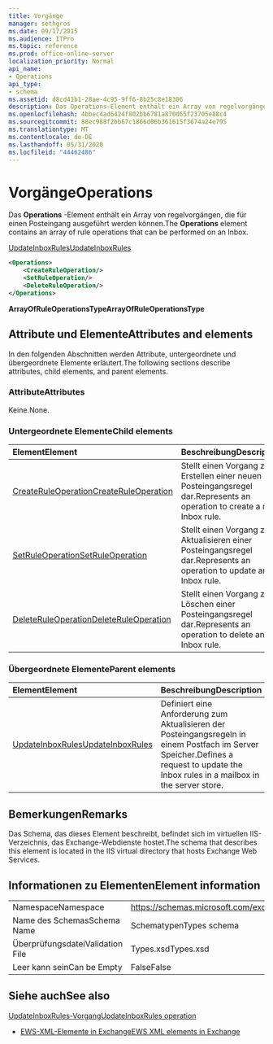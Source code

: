 ```yaml
---
title: Vorgänge
manager: sethgros
ms.date: 09/17/2015
ms.audience: ITPro
ms.topic: reference
ms.prod: office-online-server
localization_priority: Normal
api_name:
- Operations
api_type:
- schema
ms.assetid: d8cd41b1-28ae-4c95-9ff6-8b25c8e18306
description: Das Operations-Element enthält ein Array von regelvorgängen, die für einen Posteingang ausgeführt werden können.
ms.openlocfilehash: 4bbec4ad6424f802bb6781a870d65f23705e88c4
ms.sourcegitcommit: 88ec988f2bb67c1866d06b361615f3674a24e795
ms.translationtype: MT
ms.contentlocale: de-DE
ms.lasthandoff: 05/31/2020
ms.locfileid: "44462486"
---
```

# <a name="operations"></a><span data-ttu-id="d9ee9-103">Vorgänge</span><span class="sxs-lookup"><span data-stu-id="d9ee9-103">Operations</span></span>

<span data-ttu-id="d9ee9-104">Das **Operations** -Element enthält ein Array von regelvorgängen, die für einen Posteingang ausgeführt werden können.</span><span class="sxs-lookup"><span data-stu-id="d9ee9-104">The **Operations** element contains an array of rule operations that can be performed on an Inbox.</span></span> 
  
[<span data-ttu-id="d9ee9-105">UpdateInboxRules</span><span class="sxs-lookup"><span data-stu-id="d9ee9-105">UpdateInboxRules</span></span>](updateinboxrules.md)
  
```XML
<Operations>
    <CreateRuleOperation/>
    <SetRuleOperation/>
    <DeleteRuleOperation/>
</Operations>
```

 <span data-ttu-id="d9ee9-106">**ArrayOfRuleOperationsType**</span><span class="sxs-lookup"><span data-stu-id="d9ee9-106">**ArrayOfRuleOperationsType**</span></span>
## <a name="attributes-and-elements"></a><span data-ttu-id="d9ee9-107">Attribute und Elemente</span><span class="sxs-lookup"><span data-stu-id="d9ee9-107">Attributes and elements</span></span>

<span data-ttu-id="d9ee9-108">In den folgenden Abschnitten werden Attribute, untergeordnete und übergeordnete Elemente erläutert.</span><span class="sxs-lookup"><span data-stu-id="d9ee9-108">The following sections describe attributes, child elements, and parent elements.</span></span>
  
### <a name="attributes"></a><span data-ttu-id="d9ee9-109">Attribute</span><span class="sxs-lookup"><span data-stu-id="d9ee9-109">Attributes</span></span>

<span data-ttu-id="d9ee9-110">Keine.</span><span class="sxs-lookup"><span data-stu-id="d9ee9-110">None.</span></span>
  
### <a name="child-elements"></a><span data-ttu-id="d9ee9-111">Untergeordnete Elemente</span><span class="sxs-lookup"><span data-stu-id="d9ee9-111">Child elements</span></span>

|<span data-ttu-id="d9ee9-112">**Element**</span><span class="sxs-lookup"><span data-stu-id="d9ee9-112">**Element**</span></span>|<span data-ttu-id="d9ee9-113">**Beschreibung**</span><span class="sxs-lookup"><span data-stu-id="d9ee9-113">**Description**</span></span>|
|:-----|:-----|
|[<span data-ttu-id="d9ee9-114">CreateRuleOperation</span><span class="sxs-lookup"><span data-stu-id="d9ee9-114">CreateRuleOperation</span></span>](createruleoperation.md) <br/> |<span data-ttu-id="d9ee9-115">Stellt einen Vorgang zum Erstellen einer neuen Posteingangsregel dar.</span><span class="sxs-lookup"><span data-stu-id="d9ee9-115">Represents an operation to create a new Inbox rule.</span></span>  <br/> |
|[<span data-ttu-id="d9ee9-116">SetRuleOperation</span><span class="sxs-lookup"><span data-stu-id="d9ee9-116">SetRuleOperation</span></span>](setruleoperation.md) <br/> |<span data-ttu-id="d9ee9-117">Stellt einen Vorgang zum Aktualisieren einer Posteingangsregel dar.</span><span class="sxs-lookup"><span data-stu-id="d9ee9-117">Represents an operation to update an Inbox rule.</span></span>  <br/> |
|[<span data-ttu-id="d9ee9-118">DeleteRuleOperation</span><span class="sxs-lookup"><span data-stu-id="d9ee9-118">DeleteRuleOperation</span></span>](deleteruleoperation.md) <br/> |<span data-ttu-id="d9ee9-119">Stellt einen Vorgang zum Löschen einer Posteingangsregel dar.</span><span class="sxs-lookup"><span data-stu-id="d9ee9-119">Represents an operation to delete an Inbox rule.</span></span>  <br/> |
   
### <a name="parent-elements"></a><span data-ttu-id="d9ee9-120">Übergeordnete Elemente</span><span class="sxs-lookup"><span data-stu-id="d9ee9-120">Parent elements</span></span>

|<span data-ttu-id="d9ee9-121">**Element**</span><span class="sxs-lookup"><span data-stu-id="d9ee9-121">**Element**</span></span>|<span data-ttu-id="d9ee9-122">**Beschreibung**</span><span class="sxs-lookup"><span data-stu-id="d9ee9-122">**Description**</span></span>|
|:-----|:-----|
|[<span data-ttu-id="d9ee9-123">UpdateInboxRules</span><span class="sxs-lookup"><span data-stu-id="d9ee9-123">UpdateInboxRules</span></span>](updateinboxrules.md) <br/> |<span data-ttu-id="d9ee9-124">Definiert eine Anforderung zum Aktualisieren der Posteingangsregeln in einem Postfach im Server Speicher.</span><span class="sxs-lookup"><span data-stu-id="d9ee9-124">Defines a request to update the Inbox rules in a mailbox in the server store.</span></span>  <br/> |
   
## <a name="remarks"></a><span data-ttu-id="d9ee9-125">Bemerkungen</span><span class="sxs-lookup"><span data-stu-id="d9ee9-125">Remarks</span></span>

<span data-ttu-id="d9ee9-126">Das Schema, das dieses Element beschreibt, befindet sich im virtuellen IIS-Verzeichnis, das Exchange-Webdienste hostet.</span><span class="sxs-lookup"><span data-stu-id="d9ee9-126">The schema that describes this element is located in the IIS virtual directory that hosts Exchange Web Services.</span></span>
  
## <a name="element-information"></a><span data-ttu-id="d9ee9-127">Informationen zu Elementen</span><span class="sxs-lookup"><span data-stu-id="d9ee9-127">Element information</span></span>

|||
|:-----|:-----|
|<span data-ttu-id="d9ee9-128">Namespace</span><span class="sxs-lookup"><span data-stu-id="d9ee9-128">Namespace</span></span>  <br/> |https://schemas.microsoft.com/exchange/services/2006/types  <br/> |
|<span data-ttu-id="d9ee9-129">Name des Schemas</span><span class="sxs-lookup"><span data-stu-id="d9ee9-129">Schema Name</span></span>  <br/> |<span data-ttu-id="d9ee9-130">Schematypen</span><span class="sxs-lookup"><span data-stu-id="d9ee9-130">Types schema</span></span>  <br/> |
|<span data-ttu-id="d9ee9-131">Überprüfungsdatei</span><span class="sxs-lookup"><span data-stu-id="d9ee9-131">Validation File</span></span>  <br/> |<span data-ttu-id="d9ee9-132">Types.xsd</span><span class="sxs-lookup"><span data-stu-id="d9ee9-132">Types.xsd</span></span>  <br/> |
|<span data-ttu-id="d9ee9-133">Leer kann sein</span><span class="sxs-lookup"><span data-stu-id="d9ee9-133">Can be Empty</span></span>  <br/> |<span data-ttu-id="d9ee9-134">False</span><span class="sxs-lookup"><span data-stu-id="d9ee9-134">False</span></span>  <br/> |
   
## <a name="see-also"></a><span data-ttu-id="d9ee9-135">Siehe auch</span><span class="sxs-lookup"><span data-stu-id="d9ee9-135">See also</span></span>



[<span data-ttu-id="d9ee9-136">UpdateInboxRules-Vorgang</span><span class="sxs-lookup"><span data-stu-id="d9ee9-136">UpdateInboxRules operation</span></span>](updateinboxrules-operation.md)


- [<span data-ttu-id="d9ee9-137">EWS-XML-Elemente in Exchange</span><span class="sxs-lookup"><span data-stu-id="d9ee9-137">EWS XML elements in Exchange</span></span>](ews-xml-elements-in-exchange.md)

